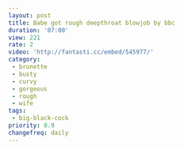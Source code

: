 ```yaml
---
layout: post
title: Babe got rough deepthroat blowjob by bbc
duration: '07:00'
view: 221
rate: 2
video: 'http://fantasti.cc/embed/545977/'
category: 
 - brunette
 - busty
 - curvy
 - gorgeous
 - rough
 - wife
tags: 
 - big-black-cock
priority: 0.9
changefreq: daily
---
```

